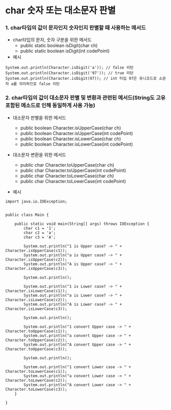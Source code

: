 # char 숫자 또는 대소문자 판별

### 1. char타입의 값이 문자인지 숫자인지 판별할 때 사용하는 메서드
- char타입의 문자, 숫자 구분을 위한 메서드
    - public static boolean isDigit(char ch)
    - public static boolean isDigit(int codePoint)
- 예시
~~~
System.out.println(Character.isDigit('a')); // false 리턴
System.out.println(Character.isDigit('97')); // true 리턴
System.out.println(Character.isDigit(97)); // int 타입 97은 유니코드로 소문자 a를 의미하므로 false 리턴
~~~

### 2. char타입의 값이 대소문자 판별 및 변환과 관련된 메서드(String도 고유 포함된 메소드로 인해 동일하게 사용 가능)
- 대소문자 판별을 위한 메서드
    - public boolean Character.isUpperCase(char ch)
    - public boolean Character.isUpperCase(int codePoint)
    - public boolean Character.isLowerCase(char ch)
    - public boolean Character.isLowerCase(int codePoint)

- 대소문자 변환을 위한 메서드
    - public char Character.toUpperCase(char ch)
    - public char Character.toUpperCase(int codePoint)
    - public char Character.toLowerCase(char ch)
    - public char Character.toLowerCase(int codePoint)

- 예시
~~~
import java.io.IOException;


public class Main {

	public static void main(String[] args) throws IOException {
		char c1 = '1';
		char c2 = 'a';
		char c3 = 'A';
		
		System.out.println("1 is Upper case? -> " + Character.isUpperCase(c1));
		System.out.println("a is Upper case? -> " + Character.isUpperCase(c2));
		System.out.println("A is Upper case? -> " + Character.isUpperCase(c3));
		
		System.out.println();
		
		System.out.println("1 is Lower case? -> " + Character.isLowerCase(c1));
		System.out.println("a is Lower case? -> " + Character.isLowerCase(c2));
		System.out.println("A is Lower case? -> " + Character.isLowerCase(c3));
		
		System.out.println();
		
		System.out.println("1 convert Upper case -> " + Character.toUpperCase(c1));
		System.out.println("a convert Upper case -> " + Character.toUpperCase(c2));
		System.out.println("A convert Upper case -> " + Character.toUpperCase(c3));
		
		System.out.println();
		
		System.out.println("1 convert Lower case -> " + Character.toLowerCase(c1));
		System.out.println("a convert Lower case -> " + Character.toLowerCase(c2));
		System.out.println("A convert Lower case -> " + Character.toLowerCase(c3));
	}

}
~~~